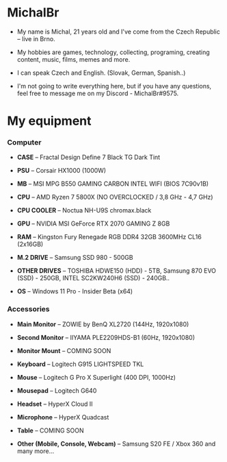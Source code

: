 <h1> MichalBr </h1>

<ul><li><p>My name is Michal, 21 years old and I've come from the Czech Republic – live in Brno.<br></li>
<li><p>My hobbies are games, technology, collecting, programing, creating content, music, films, memes and more.</li> 
<li><p>I can speak Czech and English. (Slovak, German, Spanish..)</li>
<li><p>I'm not going to write everything here, but if you have any questions, feel free to message me on my Discord - MichalBr#9575.</li></ul>

<h1> My equipment </h1>

<h3> Computer </h3>

<ul><li><p><b>CASE</b> – Fractal Design Define 7 Black TG Dark Tint</li>
<li><p><b>PSU</b> – Corsair HX1000 (1000W)</li> 
<li><p><b>MB</b> – MSI MPG B550 GAMING CARBON INTEL WIFI (BIOS 7C90v1B)</li>
<li><p><b>CPU</b> – AMD Ryzen 7 5800X (NO OVERCLOCKED / 3,8 GHz - 4,7 GHz)</li>
<li><p><b>CPU COOLER</b> – Noctua NH-U9S chromax.black</li>
<li><p><b>GPU</b> – NVIDIA MSI GeForce RTX 2070 GAMING Z 8GB</li>
<li><p><b>RAM</b> – Kingston Fury Renegade RGB DDR4 32GB 3600MHz CL16 (2x16GB)</li>
<li><p><b>M.2 DRIVE</b> – Samsung SSD 980 - 500GB</li>
<li><p><b>OTHER DRIVES</b> – TOSHIBA HDWE150 (HDD) - 5TB, Samsung 870 EVO (SSD) - 250GB, INTEL SC2KW240H6 (SSD) - 240GB..</li>
<li><p><b>OS</b> – Windows 11 Pro - Insider Beta (x64)</li></ul>

<h3> Accessories </h3>

<ul><li><p><b>Main Monitor</b> – ZOWIE by BenQ XL2720 (144Hz, 1920x1080)</li>
<li><p><b>Second Monitor</b> – IIYAMA PLE2209HDS-B1 (60Hz, 1920x1080)</li>
<li><p><b>Monitor Mount</b> – COMING SOON</li>
<li><p><b>Keyboard</b> – Logitech G915 LIGHTSPEED TKL</li>
<li><p><b>Mouse</b> – Logitech G Pro X Superlight (400 DPI, 1000Hz)</li>
<li><p><b>Mousepad</b> – Logitech G640</li>
<li><p><b>Headset</b> – HyperX Cloud II</li>
<li><p><b>Microphone</b> – HyperX Quadcast</li>
<li><p><b>Table</b> – COMING SOON</li>
<li><p><b>Other (Mobile, Console, Webcam)</b> – Samsung S20 FE / Xbox 360 and many more...</li></ul>
